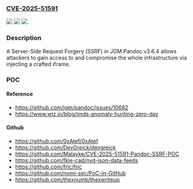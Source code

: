 ### [CVE-2025-51591](https://cve.mitre.org/cgi-bin/cvename.cgi?name=CVE-2025-51591)
![](https://img.shields.io/static/v1?label=Product&message=n%2Fa&color=blue)
![](https://img.shields.io/static/v1?label=Version&message=n%2Fa%20&color=brightgreen)
![](https://img.shields.io/static/v1?label=Vulnerability&message=n%2Fa&color=brightgreen)

### Description

A Server-Side Request Forgery (SSRF) in JGM Pandoc v3.6.4 allows attackers to gain access to and compromise the whole infrastructure via injecting a crafted iframe.

### POC

#### Reference
- https://github.com/jgm/pandoc/issues/10682
- https://www.wiz.io/blog/imds-anomaly-hunting-zero-day

#### Github
- https://github.com/0xAtef/0xAtef
- https://github.com/DevGreick/devgreick
- https://github.com/Malayke/CVE-2025-51591-Pandoc-SSRF-POC
- https://github.com/fkie-cad/nvd-json-data-feeds
- https://github.com/frlc/frlc
- https://github.com/nomi-sec/PoC-in-GitHub
- https://github.com/thexnumb/thexwriteup

